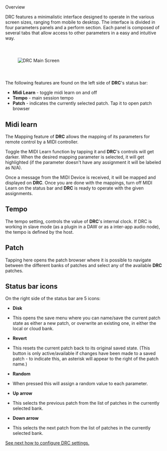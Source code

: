 #
Overview

DRC features a minimalistic interface designed to operate in the various screen sizes, ranging from mobile to desktop. The interface is divided in four parameters panels and a perform section. Each panel is composed of several tabs that allow access to other parameters in a easy and intuitive way.

<img alt="DRC Main Screen" align="center" src="https://www.imaginando.pt/images/products/drc/help/overview/overview@2x.jpg" style="padding: 40px;"/>

The following features are found on the left side of **DRC**'s status bar:

* **Midi Learn** - toggle midi learn on and off
* **Tempo** - main session tempo
* **Patch** - indicates the currently selected patch. Tap it to open patch browser

## Midi learn

The Mapping feature of **DRC** allows the mapping of its parameters for remote control by a MIDI controller.

Toggle the MIDI Learn function by tapping it and **DRC**'s controls will get darker. When the desired mapping parameter is selected, it will get highlighted \(if the parameter doesn't have any assignment it will be labeled as N/A\).

Once a message from the MIDI Device is received, it will be mapped and displayed on **DRC**. Once you are done with the mappings, turn off MIDI Learn on the status bar and **DRC** is ready to operate with the given assignments.

## Tempo

The tempo setting, controls the value of **DRC**'s internal clock. If DRC is working in slave mode (as a plugin in a DAW or as a inter-app audio node), the tempo is defined by the host.

## Patch

Tapping here opens the patch browser where it is possible to navigate between the different banks of patches and select any of the available **DRC** patches.

## Status bar icons

On the right side of the status bar are 5 icons:

* **Disk**

* This opens the save menu where you can name/save the current patch state as either a new patch, or overwrite an existing one, in either the local or cloud bank.

* **Revert**

* This resets the current patch back to its original saved state. (This button is only active/available if changes have been made to a saved patch - to indicate this, an asterisk will appear to the right of the patch name.)

* **Random**

* When pressed this will assign a random value to each parameter.

* **Up arrow**

* This selects the previous patch from the list of patches in the currently selected bank.

* **Down arrow**

* This selects the next patch from the list of patches in the currently selected bank.

[See next how to configure DRC settings.](https://www.imaginando.pt/products/drc/help/settings)